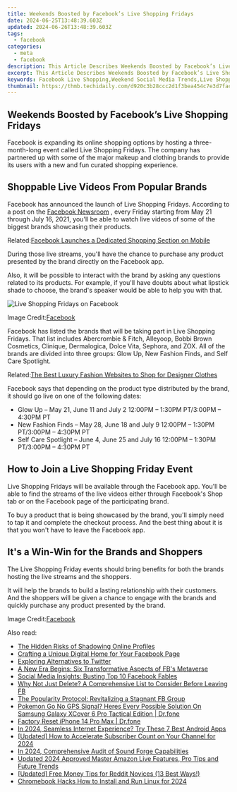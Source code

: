 ```yaml
---
title: Weekends Boosted by Facebook’s Live Shopping Fridays
date: 2024-06-25T13:48:39.603Z
updated: 2024-06-26T13:48:39.603Z
tags:
  - facebook
categories:
  - meta
  - facebook
description: This Article Describes Weekends Boosted by Facebook’s Live Shopping Fridays
excerpt: This Article Describes Weekends Boosted by Facebook’s Live Shopping Fridays
keywords: Facebook Live Shopping,Weekend Social Media Trends,Live Shopping Fridays Boost,Shopping Frenzy Weekend,Weekend Social Commerce,Facebook Weekends Shopping,Online Consumer Behavior Fridays
thumbnail: https://thmb.techidaily.com/d920c3b28ccc2d1f3bea454c7e3d7fac6d650bb290e10876ff155bcc05b7aa87.jpg
---
```


## Weekends Boosted by Facebook’s Live Shopping Fridays

 Facebook is expanding its online shopping options by hosting a three-month-long event called Live Shopping Fridays. The company has partnered up with some of the major makeup and clothing brands to provide its users with a new and fun curated shopping experience.

## Shoppable Live Videos From Popular Brands

 Facebook has announced the launch of Live Shopping Fridays. According to a post on the [Facebook Newsroom](https://about.fb.com/news/2021/05/introducing-your-new-favorite-way-to-shop-live-shopping-fridays/) , every Friday starting from May 21 through July 16, 2021, you'll be able to watch live videos of some of the biggest brands showcasing their products.

 Related:[Facebook Launches a Dedicated Shopping Section on Mobile](https://www.makeuseof.com/facebook-launches-shopping-section-on-mobile/)

 During those live streams, you'll have the chance to purchase any product presented by the brand directly on the Facebook app.

 Also, it will be possible to interact with the brand by asking any questions related to its products. For example, if you'll have doubts about what lipstick shade to choose, the brand's speaker would be able to help you with that.

![Live Shopping Fridays on Facebook](https://static1.makeuseofimages.com/wordpress/wp-content/uploads/2021/05/live-shopping-friday.png)

 Image Credit:[Facebook](https://about.fb.com/news/2021/05/introducing-your-new-favorite-way-to-shop-live-shopping-fridays/)

 Facebook has listed the brands that will be taking part in Live Shopping Fridays. That list includes Abercrombie & Fitch, Alleyoop, Bobbi Brown Cosmetics, Clinique, Dermalogica, Dolce Vita, Sephora, and ZOX. All of the brands are divided into three groups: Glow Up, New Fashion Finds, and Self Care Spotlight.

 Related:[The Best Luxury Fashion Websites to Shop for Designer Clothes](https://www.makeuseof.com/best-luxury-fashion-websites-shop-designer-clothes/)

 Facebook says that depending on the product type distributed by the brand, it should go live on one of the following dates:

* Glow Up – May 21, June 11 and July 2 12:00PM – 1:30PM PT/3:00PM – 4:30PM PT
* New Fashion Finds – May 28, June 18 and July 9 12:00PM – 1:30PM PT/3:00PM – 4:30PM PT
* Self Care Spotlight – June 4, June 25 and July 16 12:00PM – 1:30PM PT/3:00PM – 4:30PM PT

## How to Join a Live Shopping Friday Event

 Live Shopping Fridays will be available through the Facebook app. You'll be able to find the streams of the live videos either through Facebook's Shop tab or on the Facebook page of the participating brand.

 To buy a product that is being showcased by the brand, you'll simply need to tap it and complete the checkout process. And the best thing about it is that you won't have to leave the Facebook app.

## It's a Win-Win for the Brands and Shoppers

 The Live Shopping Friday events should bring benefits for both the brands hosting the live streams and the shoppers.

 It will help the brands to build a lasting relationship with their customers. And the shoppers will be given a chance to engage with the brands and quickly purchase any product presented by the brand.

 Image Credit:[Facebook](https://about.fb.com/news/2021/05/introducing-your-new-favorite-way-to-shop-live-shopping-fridays/)


<ins class="adsbygoogle"
     style="display:block"
     data-ad-format="autorelaxed"
     data-ad-client="ca-pub-7571918770474297"
     data-ad-slot="1223367746"></ins>



<ins class="adsbygoogle"
     style="display:block"
     data-ad-client="ca-pub-7571918770474297"
     data-ad-slot="8358498916"
     data-ad-format="auto"
     data-full-width-responsive="true"></ins>

<span class="atpl-alsoreadstyle">Also read:</span>
<div><ul>
<li><a href="https://facebook.techidaily.com/the-hidden-risks-of-shadowing-online-profiles/"><u>The Hidden Risks of Shadowing Online Profiles</u></a></li>
<li><a href="https://facebook.techidaily.com/crafting-a-unique-digital-home-for-your-facebook-page/"><u>Crafting a Unique Digital Home for Your Facebook Page</u></a></li>
<li><a href="https://facebook.techidaily.com/exploring-alternatives-to-twitter/"><u>Exploring Alternatives to Twitter</u></a></li>
<li><a href="https://facebook.techidaily.com/a-new-era-begins-six-transformative-aspects-of-fbs-metaverse/"><u>A New Era Begins: Six Transformative Aspects of FB's Metaverse</u></a></li>
<li><a href="https://facebook.techidaily.com/social-media-insights-busting-top-10-facebook-fables/"><u>Social Media Insights: Busting Top 10 Facebook Fables</u></a></li>
<li><a href="https://facebook.techidaily.com/why-not-just-delete-a-comprehensive-list-to-consider-before-leaving-fb/"><u>Why Not Just Delete? A Comprehensive List to Consider Before Leaving FB</u></a></li>
<li><a href="https://facebook.techidaily.com/the-popularity-protocol-revitalizing-a-stagnant-fb-group/"><u>The Popularity Protocol: Revitalizing a Stagnant FB Group</u></a></li>
<li><a href="https://change-location.techidaily.com/pokemon-go-no-gps-signal-heres-every-possible-solution-on-samsung-galaxy-xcover-6-pro-tactical-edition-drfone-by-drfone-virtual-android/"><u>Pokemon Go No GPS Signal? Heres Every Possible Solution On Samsung Galaxy XCover 6 Pro Tactical Edition | Dr.fone</u></a></li>
<li><a href="https://phone-solutions.techidaily.com/factory-reset-iphone-14-pro-max-drfone-by-drfone-ios-system-repair-ios-system-repair/"><u>Factory Reset iPhone 14 Pro Max | Dr.fone</u></a></li>
<li><a href="https://youtube-help.techidaily.com/in-2024-seamless-internet-experience-try-these-7-best-android-apps/"><u>In 2024, Seamless Internet Experience? Try These 7 Best Android Apps</u></a></li>
<li><a href="https://eaxpv-info.techidaily.com/updated-how-to-accelerate-subscriber-count-on-your-channel-for-2024/"><u>[Updated] How to Accelerate Subscriber Count on Your Channel for 2024</u></a></li>
<li><a href="https://audio-editing.techidaily.com/in-2024-comprehensive-audit-of-sound-forge-capabilities/"><u>In 2024, Comprehensive Audit of Sound Forge Capabilities</u></a></li>
<li><a href="https://ai-voice-clone.techidaily.com/updated-2024-approved-master-amazon-live-features-pro-tips-and-future-trends/"><u>Updated 2024 Approved Master Amazon Live Features, Pro Tips and Future Trends</u></a></li>
<li><a href="https://some-techniques.techidaily.com/updated-free-money-tips-for-reddit-novices-13-best-ways/"><u>[Updated] Free Money Tips for Reddit Novices (13 Best Ways!)</u></a></li>
<li><a href="https://ai-vdieo-software.techidaily.com/chromebook-hacks-how-to-install-and-run-linux-for-2024/"><u>Chromebook Hacks How to Install and Run Linux for 2024</u></a></li>
</ul></div>
